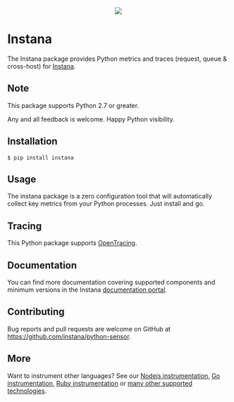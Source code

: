 <div align="center">
<img src="https://disznc.s3.amazonaws.com/Python-1-2017-06-29-at-22.34.00.png"/>
</div>

# Instana

The Instana package provides Python metrics and traces (request, queue & cross-host) for [Instana](https://www.instana.com/).

## Note

This package supports Python 2.7 or greater.

Any and all feedback is welcome.  Happy Python visibility.

## Installation

    $ pip install instana

## Usage

The instana package is a zero configuration tool that will automatically collect key metrics from your Python processes.  Just install and go.

## Tracing

This Python package supports [OpenTracing](http://opentracing.io/).

## Documentation

You can find more documentation covering supported components and minimum versions in the Instana [documentation portal](https://instana.atlassian.net/wiki/display/DOCS/Python).

## Contributing

Bug reports and pull requests are welcome on GitHub at https://github.com/instana/python-sensor.

## More

Want to instrument other languages?  See our [Nodejs instrumentation](https://github.com/instana/nodejs-sensor), [Go instrumentation](https://github.com/instana/golang-sensor), [Ruby instrumentation](https://github.com/instana/ruby-sensor) or [many other supported technologies](https://www.instana.com/supported-technologies/).
